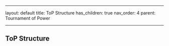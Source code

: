 ---
layout: default
title: ToP Structure
has_children: true
nav_order: 4
parent: Tournament of Power
___

## ToP Structure